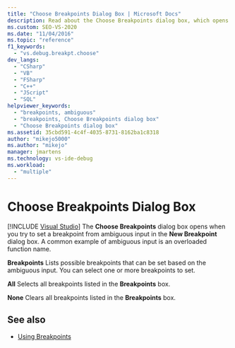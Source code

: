 ```yaml
---
title: "Choose Breakpoints Dialog Box | Microsoft Docs"
description: Read about the Choose Breakpoints dialog box, which opens if you try to set a breakpoint from ambiguous input in the New Breakpoint dialog box in Visual Studio.
ms.custom: SEO-VS-2020
ms.date: "11/04/2016"
ms.topic: "reference"
f1_keywords:
  - "vs.debug.breakpt.choose"
dev_langs:
  - "CSharp"
  - "VB"
  - "FSharp"
  - "C++"
  - "JScript"
  - "SQL"
helpviewer_keywords:
  - "breakpoints, ambiguous"
  - "breakpoints, Choose Breakpoints dialog box"
  - "Choose Breakpoints dialog box"
ms.assetid: 35cbd591-4c4f-4035-8731-8162ba1c8318
author: "mikejo5000"
ms.author: "mikejo"
manager: jmartens
ms.technology: vs-ide-debug
ms.workload:
  - "multiple"
---
```

# Choose Breakpoints Dialog Box

 [!INCLUDE [Visual Studio](~/includes/applies-to-version/vs-windows-only.md)]
The **Choose Breakpoints** dialog box opens when you try to set a breakpoint from ambiguous input in the **New Breakpoint** dialog box. A common example of ambiguous input is an overloaded function name.

 **Breakpoints**
 Lists possible breakpoints that can be set based on the ambiguous input. You can select one or more breakpoints to set.

 **All**
 Selects all breakpoints listed in the **Breakpoints** box.

 **None**
 Clears all breakpoints listed in the **Breakpoints** box.

## See also

- [Using Breakpoints](../debugger/using-breakpoints.md)